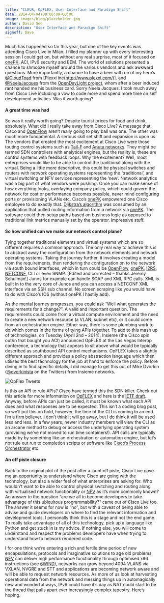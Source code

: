 ```yaml
---
title: "CLEUR, OpFLEX, User Interface and Paradigm Shift"
date: 2014-04-04T00:00:00+00:00
image: images/blog/placeholder.jpg
author: David Gee
description: "User Interface and Paradigm Shift"
signoff: Dave
---
```


Much has happened so far this year, but one of the key events was attending Cisco Live in Milan. I filled my planner up with every interesting session I could get on, but without any real surprise, most of it focused on [onePK](http://onepkdeveloper.net/), ACI, IPv6 security and EEM. The world of solutions presented a chance to shmooze myself around the various vendors and ask awkward questions. More importantly, a chance to have a beer with on of my hero’s [@CloudToad](https://twitter.com/cloudtoad%E2%80%8E) from [Plexxi inc(http://www.plexxi.com/)]. and [@NeelaJacques](https://twitter.com/NeelaJacques%E2%80%8E) from the [OpenDayLight project](http://ipengineer.net/2014/04/ciscolivewriteup/www.opendaylight.org/%E2%80%8E), whom after a beer induced rant handed me his business card. Sorry Neela Jacques. I took much away from Cisco Live including a vow to code more and spend more time on self development activities. Was it worth going?

#### A great time was had

So was it really worth going? Despite tourist prices for food and drink, absolutely. What did I really take away from Cisco Live? A message that Cisco and [OpenFlow](https://www.opennetworking.org/sdn-resources/onf-specifications/openflow) aren’t really going to play ball was one. The other was much more fundamental. A serious skill set shift and expansion is upon us. The vendors that created the most excitement at Cisco Live were those touting control systems such as [Tail-F](http://www.tail-f.com/) and [Anuta networks](http://www.anutanetworks.com/). They might be termed SDN controllers with analytical engines, but the reality is, these are control systems with feedback loops. Why the excitement? Well, most enterprises would like to be able to control the traditional along with the virtual. Being a little more descriptive, this could be physical switches and routers with network operating systems representing the ‘traditional’, and virtual switching or NFV services representing the ‘new’. Network analytics was a big part of what vendors were pushing. Once you can make sense of how everything looks, overlaying company policy, which could govern the network for cost or performance becomes possible, never mind configuring ports or provisioning VLANs etc. Cisco’s [onePK](http://onepkdeveloper.com/) empowered one Cisco employee to do exactly that. [Dijkstra’s algorithm](http://en.wikipedia.org/wiki/Dijkstra's_algorithm) was consumed by an application that pulled routing information from a network via [onePK](http://onepkdeveloper.com/). The software could then setup paths based on business logic as opposed to traditional link metrics manually set by the operator. Impressive stuff.

#### So how unified can we make our network control plane?

Tying together traditional elements and virtual systems which are so different requires a common approach. The only real way to achieve this is to abstract away the configuration from the network elements and network operating systems. Taking the journey further, it involves creating a model from the requirements, then rendering the configuration on to the network via south bound interfaces, which in turn could be [OpenFlow](https://www.opennetworking.org/sdn-resources/onf-specifications/openflow), [onePK](http://onepkdeveloper.com/), [I2RS](http://datatracker.ietf.org/wg/i2rs/charter/), [NETCONF](http://en.wikipedia.org/wiki/NETCONF), CLI or even SNMP. [Edited and corrected – thanks Jeremy Schulman!] Junos for example can handle SOAP and XML RPC  calls. XML is built in to the very core of Junos and you can access a NETCONF XML interface via an SSH sub channel. No screen scraping like you would have to do with Cisco’s IOS (without onePK I hastily add).

As the mental journey progresses, you could ask “Well what generates the requirements for a change?”. A valid and important question. The requirements could come from a virtual compute environment and the need to create a new network resource (a VLAN, subnet etc), or it could come from an orchestration engine. Either way, there is some plumbing work to do which comes in the forms of tying APIs together. To add to this mash up of technologies, on Tuesday (April 2nd – 2014), Insieme (the Cisco spin out/in that bought you ACI) announced OpFLEX at the Las Vegas Interop conference, a technology that appears to sit above what would be typically described as southbound API control mechanisms. OpFLEX takes a slightly different approach and provides a policy abstraction language which then utilises the best technology for the job at hand to enforce the policy. Before diving in to find specific details, I did manage to get this out of Mike Dvorkin ([@dvorkinista](https://twitter.com/dvorkinista%E2%80%8E) on the Twitters) from Insieme networks.

![OpFlex Tweets](/images/blog/opflex_1.png#center)

Is this an API to rule APIs? Cisco have termed this the SDN killer. Check out this article for more information on [OpFLEX](http://www.siliconloons.com/opflex-is-not-an-sdn-killer/) and here is the [IETF draft](http://tools.ietf.org/html/draft-smith-opflex-00). Anyway, before APIs can just be called, it must be known what each API does and what responses are to be expected. This isn’t a coding blog post, so we’ll put this on hold, however, the time of the CLI is coming to an end. I’m a firm believer. I don’t think it will go away, but I do think it will be used less and less. In a few years, newer industry members will view the CLI as an arcane method to debug or access the underlying operating system (providing we’ve not moved to run time containers!). API calls are typically made by by something like an orchestration or automation engine, but let’s not rule out run to completion scripts or software like [Cisco’s Process Orchestrator](http://www.cisco.com/c/en/us/products/cloud-systems-management/process-orchestrator/index.html) etc.

#### An off piste closure

Back to the original plot of the post after a jaunt off piste, Cisco Live gave me an opportunity to understand where Cisco are going with the technology, but also a wider feel of what enterprises are asking for. Who wouldn’t want to be able to control physical switching and routing along with virtualised network functionality or [NFV](http://en.wikipedia.org/wiki/Network_Functions_Virtualization) as it’s more commonly known? An answer to the question “are we all to become developers to take advantage of this ubiquitous programmability?” came out of Cisco Live too. The answer it seems for now is “no”, but with a caveat of being able to advise and guide developers on where to find the relevant information and development tools. I personally think this is a stage and not the end game. To really take advantage of all of this technology, pick up a language like Python and get stuck in is my advice. If nothing else, you will come to understand and respect the problems developers have when trying to understand how to network rendered code.

I for one think we’re entering a rich and fertile time period of new encapsulations, protocols and imaginative solutions to age old problems. [NFV](http://en.wikipedia.org/wiki/Network_Functions_Virtualization) can deliver high performance functionality through optimised x86 instructions (see [6WIND](http://www.6wind.com/products/6windgate-performance/)), networks can grow beyond 4094 VLANS via VXLAN, NVGRE and STT and applications are becoming network aware and will be able to request network resources. As more of us look at harvesting operational data from the network and messing things up in automagically new and wonderful ways, IPv6 could have it’s day as NAT could start to be the thread that pulls apart ever increasingly complex tapestry. Here’s hoping.

